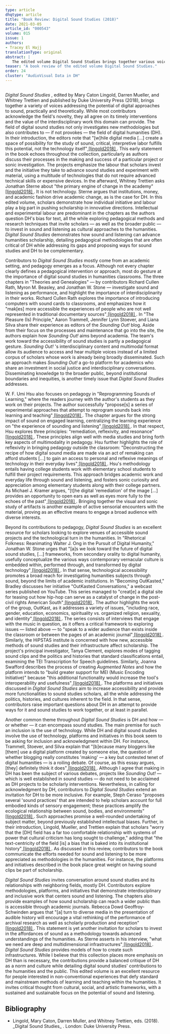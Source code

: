 ```yaml
---
type: article
dhqtype: article
title: "Book Review: Digital Sound Studies (2018)"
date: 2021-03-05
article_id: "000543"
volume: 015
issue: 1
authors:
- Tracey El Hajj
translationType: original
abstract: |
   The edited volume Digital Sound Studies brings together various voices addressing the potential of digital approaches to sound, practically and theoretically . Contributors explore methodologies, platforms, and initiatives that demonstrate interdisciplinary and inclusive work that centers sound and listening while demonstrating how such work can advance humanities scholarship. The contributions provide a balanced critique of DH as a norm and culture alongside detailing digital sound studies' contributions to DH, the humanities, and the public. The volume is an excellent resource for those interested in digital sound studies.
teaser: "A book review of the edited volume Digital Sound Studies."
order: 24
cluster: "AudioVisual Data in DH"
---
```




## 

 _Digital Sound Studies_ , edited by Mary Caton Lingold, Darren Mueller, and Whitney Trettien and published by Duke University Press (2018), brings together a variety of voices addressing the potential of digital approaches to sound, practically and theoretically. While most contributors acknowledge the field's novelty, they all agree on its timely interventions and the value of the interdisciplinary work this domain can provide. The field of digital sound studies not only investigates new methodologies but also contributes to — if not provokes — the field of digital humanities (DH). In their introduction, the editors note that "[w]hile digital media [...] create a space of possibility for the study of sound, critical, interpretive labor fulfills this potential, not the technology itself"<a class="footnote-ref" href="#lingold2018"> [lingold2018] </a>. This early statement in the book echoes throughout the collection, particularly as authors discuss their processes in the making and success of a particular project or sonic investigation. The projects emphasize the labour that scholars invest and the initiative they take to advance sound studies and experiment with material, using a multitude of technologies that do not require advanced technical skills or expensive devices. In the afterward, Whitney Trettien asks Jonathan Sterne about "the primary engine of change in the academy"<a class="footnote-ref" href="#lingold2018"> [lingold2018] </a>. It is not technology. Sterne argues that institutions, money, and academic fashion drive academic change, as is the case for DH. In this edited volume, scholars demonstrate how individual initiative and labour play a big part in pushing scholarship in innovative directions. Intellectual and experimental labour are predominant in the chapters as the authors question DH's bias for text, all the while exploring pedagogical methods and research techniques that invite scholars — as well as the broader public — to invest in sound and listening as cultural approaches to the humanities. _Digital Sound Studies_ demonstrates how sound and listening can advance humanities scholarship, detailing pedagogical methodologies that are often critical of DH while addressing its gaps and proposing ways for sound studies and DH to be complementary.

Contributors to _Digital Sound Studies_ mostly come from an academic setting, and pedagogy emerges as a focus. Although not every chapter clearly defines a pedagogical intervention or approach, most do gesture at the importance of digital sound studies in humanities classrooms. The three chapters in "Theories and Genealogies" — by contributors Richard Cullen Rath, Myron M. Beasley, and Jonathan W. Stone — investigate sound and listening as performance, and highlight the importance of interdisciplinarity in their works. Richard Cullen Rath explores the importance of introducing computers with sound cards to classrooms, and emphasizes how it "mak[es] more accessible the experiences of people who are not well represented in traditional documentary sources"<a class="footnote-ref" href="#lingold2018"> [lingold2018] </a>. In "The Pleasure (Is) Principle," Aaron Trammell, Jennifer Lynn Stoever, and Liana Silva share their experience as editors of the _Sounding Out!_ blog. Aside from their focus on the processes and maintenance that go into the site, the authors explain how _Sounding Out!_ aims beyond academia. The team's work toward the accessibility of sound studies is partly a pedagogical gesture. _Sounding Out!_ 's interdisciplinary content and multimodal format allow its audience to access and hear multiple voices instead of a limited corpus of scholars whose work is already being broadly disseminated. Such an approach makes _Sounding Out!_ a go-to platform for academics who share an investment in social justice and interdisciplinary conversations. Disseminating knowledge to the broader public, beyond institutional boundaries and inequities, is another timely issue that _Digital Sound Studies_ addresses.

W. F. Umi Hsu also focuses on pedagogy in "Reprogramming Sounds of Learning," where the readers journey with the author's students as they work on their projects. The author successfully "propose[s] a series of experimental approaches that attempt to reprogram sounds back into learning and teaching"<a class="footnote-ref" href="#lingold2018"> [lingold2018] </a>. The chapter argues for the strong impact of sound on engaged learning, centralizing the learning experience on "the experience of sounding and listening"<a class="footnote-ref" href="#lingold2018"> [lingold2018] </a>. In that respect, Hsu explores three principles: "remediation, reflexivity, and resonance"<a class="footnote-ref" href="#lingold2018"> [lingold2018] </a>. These principles align well with media studies and bring forth key aspects of multimodality in pedagogy. Hsu further highlights the role of reflexivity in bringing pedagogy outside the classroom: "Deconstructing the recipe of how digital sound media are made via an act of remaking can afford students [...] to gain an access to personal and reflexive meanings of technology in their everyday lives"<a class="footnote-ref" href="#lingold2018"> [lingold2018] </a>. Hsu's methodology entails having college students work with elementary school students to fulfill their project requirements. This approach bridges academic work and everyday life through sound and listening, and fosters sonic curiosity and appreciation among elementary students along with their college partners. As Michael J. Kramer argues, "[t]he digital 'remediation' of the image [...] provides an opportunity to open ears as well as eyes more fully to the echoes of the past"<a class="footnote-ref" href="#lingold2018"> [lingold2018] </a>. Bringing together the visual and sonic study of artifacts is another example of active sensorial encounters with the material, proving as an effective means to engage a broad audience with diverse interests.

Beyond its contributions to pedagogy, _Digital Sound Studies_ is an excellent resource for scholars looking to explore venues of accessible sound projects and the technological turn in the humanities. In "Rhetorical Folkness: Reanimating Walter J. Ong in the Pursuit of Digital Humanity," Jonathan W. Stone urges that "[a]s we look toward the future of digital sound studies, [...] frameworks, from secondary orality to digital humanity, usefully conceptualize the various ways contemporary vernacular culture is embedded within, performed through, and transformed by digital technology"<a class="footnote-ref" href="#lingold2018"> [lingold2018] </a>. In that sense, technological accessibility promotes a broad reach for investigating humanities subjects through sound, beyond the limits of academic institutions. In "Becoming OutKasted," Bradley discusses her initiative "OutKasted Conversations," a webcast series published on YouTube. This series managed to "creat[e] a digital site for teasing out how hip-hop can serve as a catalyst of change in the post-civil rights American South"<a class="footnote-ref" href="#lingold2018"> [lingold2018] </a>. The author highlights the work of the group, OutKast, as it addresses a variety of issues, "including race, gender, education, economics, spirituality vs. organized religion, sexuality, and identity"<a class="footnote-ref" href="#lingold2018"> [lingold2018] </a>. The series consists of interviews that engage with the music in question, as it offers a critical framework to exploring issues — listed above — to "speak to a wider audience than exists inside the classroom or between the pages of an academic journal"<a class="footnote-ref" href="#lingold2018"> [lingold2018] </a>. Similarly, the HiPSTAS institute is concerned with how new, accessible methods of sound studies and their infrastructure affect scholarship. The project's principal investigator, Tanya Clement, explores modes of tagging sound clips and the politics and histories that standard classifications entail, examining the TEI Transcription for Speech guidelines. Similarly, Joanna Swafford describes the process of creating _Augmented Notes_ and how the platform intends to "build greater support for MEI (Music Encoding Initiative)" because "this additional functionality would increase the tool's interoperability and usefulness"<a class="footnote-ref" href="#lingold2018"> [lingold2018] </a>. The platforms and initiatives discussed in _Digital Sound Studies_ aim to increase accessibility and provide more functionalities to sound studies scholars, all the while addressing the politics, histories, and cultures inherent to the field. In that sense, contributors raise important questions about DH in an attempt to provide ways for it and sound studies to work together, or at least in parallel.

Another common theme throughout _Digital Sound Studies_ is DH and how — or whether — it can encompass sound studies. The main premise for such an inclusion is the use of technology. While DH and digital sound studies involve the use of technology, platforms and initiatives in this book seem to be asking for inclusion and acknowledgment within DH. For instance, Trammell, Stoever, and Silva explain that "[b]ecause many bloggers like [them] use a digital platform created by someone else, the question of whether blogging really constitutes 'making' — a key but contested tenet of digital humanities — is a roiling debate. Of course, as this essay argues, [they] definitely think it does"<a class="footnote-ref" href="#lingold2018"> [lingold2018] </a>. Although I agree that making in DH has been the subject of various debates, projects like _Sounding Out!_ — which is well established in sound studies — do not need to be acclaimed as DH projects to be scholarly interventions. Nevertheless, in calling for acknowledgment by DH, contributors to _Digital Sound Studies_ extend an invitation for DH to be more inclusive. For example, Steph Ceraso "proposes several 'sound practices' that are intended to help scholars account for full embodied kinds of sensory engagement; these practices amplify the ecological relationship between sound, bodies, and environments"<a class="footnote-ref" href="#lingold2018"> [lingold2018] </a>. Such approaches promise a well-rounded undertaking of subject matter, beyond previously established intellectual biases. Further, in their introduction, Lingold, Mueller, and Trettien explain that scholars "worry that the [DH] field has a far too comfortable relationship with systems of power that cultural criticism has long sought to challenge," adding that "the text-centricity of the field [is] a bias that is baked into its institutional history"<a class="footnote-ref" href="#lingold2018"> [lingold2018] </a>. As discussed in this review, contributors to the book communicate the efforts needed for sound and listening to be more appreciated as methodologies in the humanities. For instance, the platforms and initiatives described in the book place great weight on having sound clips be part of scholarship.

 _Digital Sound Studies_ invites conversation around sound studies and its relationships with neighboring fields, mostly DH. Contributors explore methodologies, platforms, and initiatives that demonstrate interdisciplinary and inclusive work that centers sound and listening. The chapters also provide examples of how sound scholarship can reach a wider public than is accessible through academic journals. Rebecca Dowd Geoffroy-Schwinden argues that "[a] turn to diverse media in the presentation of audible history will encourage a vital rethinking of the performance of archival research as well as scholarly production and reception"<a class="footnote-ref" href="#lingold2018"> [lingold2018] </a>. This statement is yet another invitation for scholars to invest in the affordances of sound as a methodology towards advanced understandings of the humanities. As Sterne asserts in his interview, "what we need are deep and multidimensional infrastructures"<a class="footnote-ref" href="#lingold2018"> [lingold2018] </a>. _Digital Sound Studies_ provides models of how to create such infrastructures. While I believe that this collection places more emphasis on DH than is necessary, the contributions provide a balanced critique of DH as a norm and culture while detailing digital sound studies' contributions to the humanities and the public. This edited volume is an excellent resource for people interested in non-conventional experiences that defy standard and mainstream methods of learning and teaching within the humanities. It invites critical thought from cultural, social, and artistic frameworks, with a sustained and sustainable focus on the potential of sound and listening.

## Bibliography

<ul>
<li id="lingold2018">Lingold, Mary Caton, Darren Muller, and Whitney Trettien, eds. (2018). _Digital Sound Studies_ . London: Duke University Press.
</li>

</ul>
